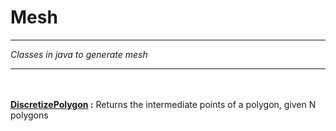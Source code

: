 <h1>Mesh</h1>

-----------------------------------------------------------------------------------------------------------------

<i>Classes in java to generate mesh</i>

-----------------------------------------------------------------------------------------------------------------
<br></br>
<b><a href="https://github.com/spapapan/FemProject/tree/master/Mesh/DiscretizePolygon">DiscretizePolygon</a> :</b> Returns the intermediate points of a polygon, given N polygons
